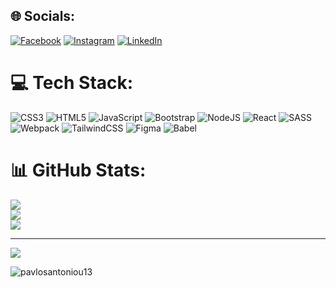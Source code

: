 
## 🌐 Socials:
[![Facebook](https://img.shields.io/badge/Facebook-%231877F2.svg?logo=Facebook&logoColor=white)](https://facebook.com/pavlosantoniou) [![Instagram](https://img.shields.io/badge/Instagram-%23E4405F.svg?logo=Instagram&logoColor=white)](https://instagram.com/pavlosantoniou13) [![LinkedIn](https://img.shields.io/badge/LinkedIn-%230077B5.svg?logo=linkedin&logoColor=white)](https://linkedin.com/in/https://www.linkedin.com/in/pavlos-antoniou-a43653264/) 

# 💻 Tech Stack:
![CSS3](https://img.shields.io/badge/css3-%231572B6.svg?style=for-the-badge&logo=css3&logoColor=white) ![HTML5](https://img.shields.io/badge/html5-%23E34F26.svg?style=for-the-badge&logo=html5&logoColor=white) ![JavaScript](https://img.shields.io/badge/javascript-%23323330.svg?style=for-the-badge&logo=javascript&logoColor=%23F7DF1E) ![Bootstrap](https://img.shields.io/badge/bootstrap-%23563D7C.svg?style=for-the-badge&logo=bootstrap&logoColor=white) ![NodeJS](https://img.shields.io/badge/node.js-6DA55F?style=for-the-badge&logo=node.js&logoColor=white) ![React](https://img.shields.io/badge/react-%2320232a.svg?style=for-the-badge&logo=react&logoColor=%2361DAFB) ![SASS](https://img.shields.io/badge/SASS-hotpink.svg?style=for-the-badge&logo=SASS&logoColor=white) ![Webpack](https://img.shields.io/badge/webpack-%238DD6F9.svg?style=for-the-badge&logo=webpack&logoColor=black) ![TailwindCSS](https://img.shields.io/badge/tailwindcss-%2338B2AC.svg?style=for-the-badge&logo=tailwind-css&logoColor=white) 	![Figma](https://img.shields.io/badge/figma-%23F24E1E.svg?style=for-the-badge&logo=figma&logoColor=white) ![Babel](https://img.shields.io/badge/Babel-F9DC3e?style=for-the-badge&logo=babel&logoColor=black)
# 📊 GitHub Stats:
![](https://github-readme-stats.vercel.app/api?username=pavlosantoniou13&theme=dark&hide_border=false&include_all_commits=false&count_private=false)<br/>
![](https://github-readme-streak-stats.herokuapp.com/?user=pavlosantoniou13&theme=dark&hide_border=false)<br/>
![](https://github-readme-stats.vercel.app/api/top-langs/?username=pavlosantoniou13&theme=dark&hide_border=false&include_all_commits=false&count_private=false&layout=compact)



---
[![](https://visitcount.itsvg.in/api?id=pavlosantoniou13&icon=0&color=12)](https://visitcount.itsvg.in)



<p><img align="center" src="https://github-readme-streak-stats.herokuapp.com/?user=pavlosantoniou13&" alt="pavlosantoniou13" /></p>
